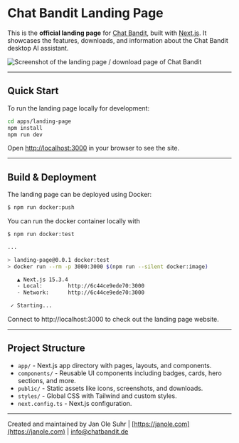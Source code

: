 # Chat Bandit Landing Page

This is the **official landing page** for [Chat Bandit](https://chatbandit.de), built with [Next.js](https://nextjs.org). It showcases the features, downloads, and information about the Chat Bandit desktop AI assistant.

![Screenshot of the landing page / download page of Chat Bandit](https://chatbandit.de/screenshot-landing-page-light.png)

---

## Quick Start

To run the landing page locally for development:

```bash
cd apps/landing-page
npm install
npm run dev
```

Open [http://localhost:3000](http://localhost:3000) in your browser to see the site.

---

## Build & Deployment

The landing page can be deployed using Docker:

```bash
$ npm run docker:push
```

You can run the docker container locally with

```bash
$ npm run docker:test

...

> landing-page@0.0.1 docker:test
> docker run --rm -p 3000:3000 $(npm run --silent docker:image)

   ▲ Next.js 15.3.4
   - Local:        http://6c44ce9ede70:3000
   - Network:      http://6c44ce9ede70:3000

 ✓ Starting...
```

Connect to http://localhost:3000 to check out the landing page website.

---

## Project Structure

- `app/` - Next.js app directory with pages, layouts, and components.
- `components/` - Reusable UI components including badges, cards, hero sections, and more.
- `public/` - Static assets like icons, screenshots, and downloads.
- `styles/` - Global CSS with Tailwind and custom styles.
- `next.config.ts` - Next.js configuration.

---

Created and maintained by Jan Ole Suhr | [https://janole.com](https://janole.com) | info@chatbandit.de